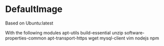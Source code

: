 # DefaultImage
Based on Ubuntu:latest

With the following modules
apt-utils 
build-essential 
unzip 
software-properties-common 
apt-transport-https 
wget 
mysql-client 
vim 
nodejs 
npm
